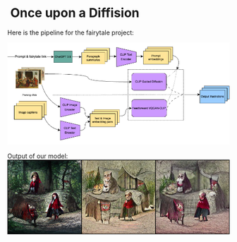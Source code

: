 
#  Once upon a Diffision

Here is the pipeline for the fairytale project:

![Fairytale Pipeline](fairytale_pipeline.png)

Output of our model:
![Fairytale Pipeline](gen.png)
